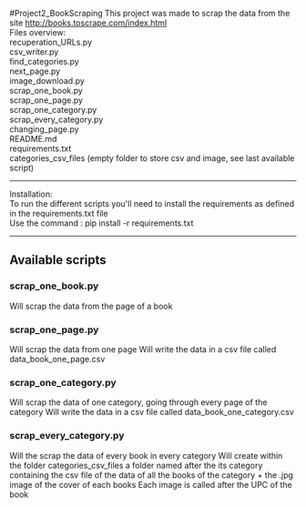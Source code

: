 #Project2_BookScraping
This project was made to scrap the data from the site http://books.toscrape.com/index.html \
Files overview: \
recuperation_URLs.py \
csv_writer.py \
find_categories.py \
next_page.py \
image_download.py \
scrap_one_book.py \
scrap_one_page.py \
scrap_one_category.py \
scrap_every_category.py\
changing_page.py \
README.md \
requirements.txt \
categories_csv_files (empty folder to store csv and image, see last available script)
***
Installation:\
To run the different scripts you'll need to install the requirements as defined in the requirements.txt file \
Use the command : pip install -r requirements.txt
***
## Available scripts
### scrap_one_book.py
Will scrap the data from the page of a book
### scrap_one_page.py
Will scrap the data from one page
Will write the data in a csv file called data_book_one_page.csv
### scrap_one_category.py
Will scrap the data of one category, going through every page of the category
Will write the data in a csv file called data_book_one_category.csv
### scrap_every_category.py
Will the scrap the data of every book in every category
Will create within the folder categories_csv_files a folder named after the its category containing the csv file of the data of all the books of the category + the .jpg image of the cover of each books
Each image is called after the UPC of the book


